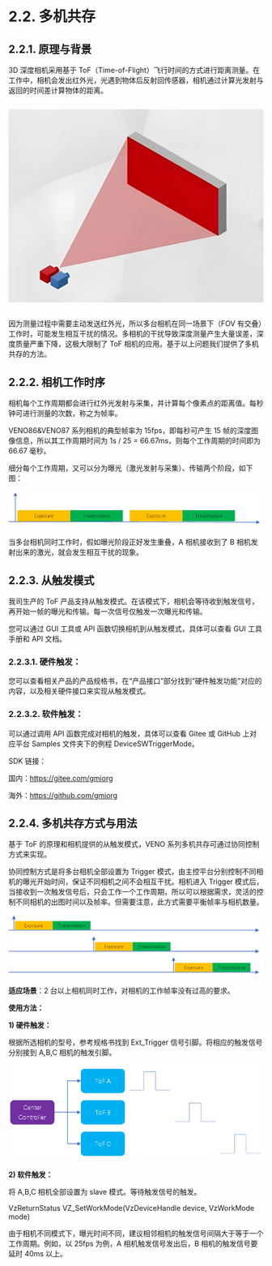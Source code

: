 # 2.2. 多机共存

## 2.2.1. 原理与背景

3D 深度相机采用基于 ToF（Time-of-Flight）飞行时间的方式进行距离测量。在工作中，相机会发出红外光，光遇到物体后反射回传感器，相机通过计算光发射与返回的时间差计算物体的距离。

<div class="center">

![Principle and Background](<pic/Principle and Background.png>)

</div>

因为测量过程中需要主动发送红外光，所以多台相机在同一场景下（FOV 有交叠）工作时，可能发生相互干扰的情况。多相机的干扰导致深度测量产生大量误差，深度质量严重下降，这极大限制了 ToF 相机的应用。基于以上问题我们提供了多机共存的方法。

## 2.2.2. 相机工作时序

相机每个工作周期都会进行红外光发射与采集，并计算每个像素点的距离值。每秒钟可进行测量的次数，称之为帧率。

VENO86\&VENO87 系列相机的典型帧率为 15fps，即每秒可产生 15 帧的深度图像信息，所以其工作周期时间为 1s / 25 = 66.67ms，则每个工作周期的时间即为 66.67 毫秒。

细分每个工作周期，又可以分为曝光（激光发射与采集）、传输两个阶段，如下图：

![exposure and transmission](<pic/exposure and transmission.png>)

当多台相机同时工作时，假如曝光阶段正好发生重叠，A 相机接收到了 B 相机发射出来的激光，就会发生相互干扰的现象。

## 2.2.3. 从触发模式

我司生产的 ToF 产品支持从触发模式。在该模式下，相机会等待收到触发信号，再开始一帧的曝光和传输。每一次信号仅触发一次曝光和传输。

您可以通过 GUI 工具或 API 函数切换相机到从触发模式，具体可以查看 GUI 工具手册和 API 文档。

### 2.2.3.1. 硬件触发：

您可以查看相关产品的产品规格书，在“产品接口”部分找到“硬件触发功能”对应的内容，以及相关硬件接口来实现从触发模式。

### 2.2.3.2. 软件触发：

可以通过调用 API 函数完成对相机的触发，具体可以查看 Gitee 或 GitHub 上对应平台 Samples 文件夹下的例程 DeviceSWTriggerMode。

SDK 链接：

国内：<https://gitee.com/gmiorg>​

海外：<https://github.com/gmiorg>​

## 2.2.4. 多机共存方式与用法

基于 ToF 的原理和相机提供的从触发模式，VENO 系列多机共存可通过协同控制方式来实现。

协同控制方式是将多台相机全部设置为 Trigger 模式，由主控平台分别控制不同相机的曝光开始时间，保证不同相机之间不会相互干扰。相机进入 Trigger 模式后，当接收到一次触发信号后，只会工作一个工作周期，所以可以根据需求，灵活的控制不同相机的出图时间以及帧率。但需要注意，此方式需要平衡帧率与相机数量。

![Multi-Cameras Coexist](<pic/Multi-Cameras Coexist.png>)

**适应场景**：2 台以上相机同时工作，对相机的工作帧率没有过高的要求。

**使用方法：**

**1) 硬件触发：**

根据所选相机的型号，参考规格书找到 Ext_Trigger 信号引脚。将相应的触发信号分别接到 A,B,C 相机的触发引脚。

![Hardware trigger](<pic/Hardware trigger.png>)

**2) 软件触发：**

将 A,B,C 相机全部设置为 slave 模式。等待触发信号的触发。

VzReturnStatus VZ_SetWorkMode(VzDeviceHandle device, VzWorkMode mode)

由于相机不同模式下，曝光时间不同，建议相邻相机的触发信号间隔大于等于一个工作周期。例如，以 25fps 为例，A 相机触发信号发出后，B 相机的触发信号要延时 40ms 以上。

<style>
.center
{
  width: auto;
  display: table;
  margin-left: auto;
  margin-right: auto;
}
</style>
